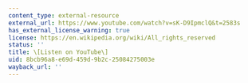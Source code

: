 ```yaml
---
content_type: external-resource
external_url: https://www.youtube.com/watch?v=sK-D9IpmclQ&t=2583s
has_external_license_warning: true
license: https://en.wikipedia.org/wiki/All_rights_reserved
status: ''
title: \[Listen on YouTube\]
uid: 8bcb96a8-e69d-459d-9b2c-25084275003e
wayback_url: ''
---
```

